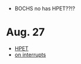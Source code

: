   * BOCHS no has HPET??!?

# Aug. 27 #

  * [HPET](http://kernel-space.blogspot.com/search?updated-min=2008-01-01T00%3A00%3A00%2B05%3A30&updated-max=2009-01-01T00%3A00%3A00%2B05%3A30&max-results=5)
  * [on interrupts](http://www.evilbitz.com/2006/12/08/interrupts-and-interrupt-controllers)